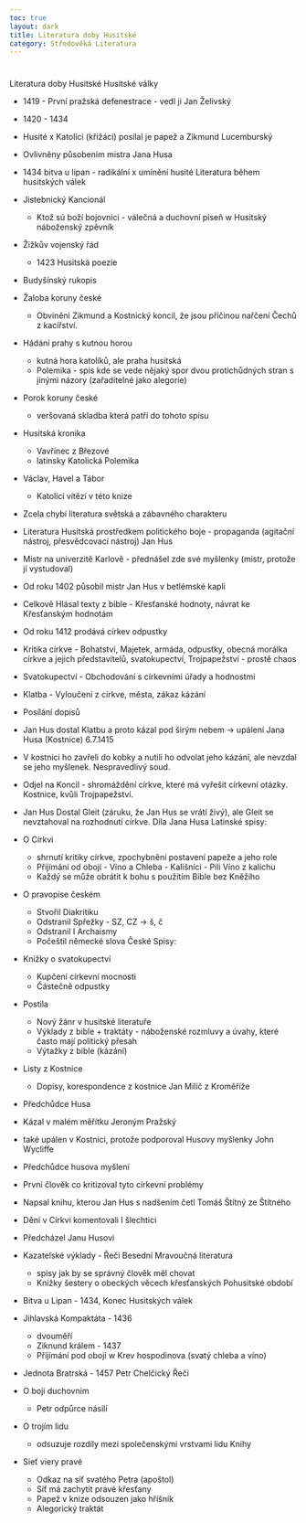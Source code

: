 ```yaml
---
toc: true
layout: dark
title: Literatura doby Husitské 
category: Středověká Literatura 
---
```





#
 Literatura doby Husitské
Husitské války
* 1419 - První pražská defenestrace - vedl ji Jan Želivský
* 1420 - 1434
* Husité x Katolíci (křižáci) posílal je papež a Zikmund Lucemburský
* Ovlivněny působením mistra Jana Husa
* 1434 bitva u lipan - radikální x umínění husité
Literatura během husitských válek
* Jistebnický Kancionál
  * Ktož sú boží bojovníci - válečná a duchovní píseň
w Husitský náboženský zpěvník
* Žižkův vojenský řád
  * 1423
Husitská poezie
* Budyšínský rukopis
* Žaloba koruny české
  * Obviněni Zikmund a Kostnický koncil,  že jsou příčinou nařčení Čechů z kacířství.
* Hádání prahy s kutnou horou
  * kutná hora katolíků, ale praha husitská
  * Polemika - spis kde se vede nějaký spor dvou protichůdných stran s jinými názory (zařaditelné jako alegorie)
* Porok koruny české
  *  veršovaná skladba která patří do tohoto spisu
* Husitská kronika
  * Vavřinec z Březové
  * latinsky
Katolická Polemika
* Václav, Havel a Tábor
  * Katolíci vítězí v této knize

* Zcela chybí literatura světská a zábavného charakteru
* Literatura Husitská prostředkem politického boje - propaganda (agitační nástroj, přesvědcovací nástroj)
Jan Hus
* Mistr na univerzitě Karlově - přednášel zde své myšlenky (mistr, protože jí vystudoval)
* Od roku 1402 působil mistr Jan Hus v betlémské kapli
* Celkově Hlásal texty z bible - Křesťanské hodnoty, návrat ke Křesťanským hodnotám
* Od roku 1412 prodává církev odpustky
* Kritika církve - Bohatství, Majetek, armáda, odpustky, obecná morálka církve a jejich představitelů, svatokupectví, Trojpapežství - prostě chaos
* Svatokupectví - Obchodování s církevními úřady a hodnostmi
* Klatba - Vyloučení z církve, města, zákaz kázání
* Posílání dopisů
* Jan Hus dostal Klatbu a proto kázal pod širým nebem -> upálení Jana Husa (Kostnice) 6.7.1415
* V kostnici ho zavřeli do kobky a nutili ho odvolat jeho kázání, ale nevzdal se jeho myšlenek. Nespravedlivý soud.
* Odjel na Koncil - shromáždění církve, které má vyřešit církevní otázky. Kostnice, kvůli Trojpapežství.
* Jan Hus Dostal Gleit (záruku, že Jan Hus se vrátí živý), ale Gleit se nevztahoval na rozhodnutí církve.
Díla Jana Husa
Latinské spisy:
* O Církvi
  * shrnutí kritiky církve, zpochybnění postavení papeže a jeho role
  * Přijímání od obojí - Víno a Chleba - Kališníci - Pili Víno z kalichu
  * Každý se může obrátit k bohu s použítím Bible bez Kněžího
* O pravopise českém
  * Stvořil Diakritiku
  * Odstranil Spřežky - SZ, CZ -> š, č
  * Odstranil I Archaismy
  * Počeštil německé slova
České Spisy:
* Knížky o svatokupectví
  * Kupčení církevní mocnosti
  * Částečně odpustky
* Postila
  * Nový žánr v husitské literatuře
  * Výklady z bible + traktáty - náboženské rozmluvy a úvahy, které často mají politický přesah
  * Výtažky z bible (kázání)
* Listy z Kostnice
  * Dopisy, korespondence z kostnice
Jan Milíč z Kroměříže
* Předchůdce Husa
* Kázal v malém měřítku
Jeroným Pražský
* také upálen v Kostnici, protože podporoval Husovy myšlenky
John Wycliffe
* Předchůdce husova myšlení
* První člověk co kritizoval tyto církevní problémy
* Napsal knihu, kterou Jan Hus s nadšením četl
Tomáš Štítný ze Štítného
* Dění v Církvi komentovali I šlechtici
* Předcházel Janu Husovi
* Kazatelské výklady - Řeči Besední
Mravoučná literatura
  * spisy jak by se správný člověk měl chovat
  * Knížky šestery o obeckých věcech křesťanských
Pohusitské období
* Bitva u Lipan - 1434, Konec Husitských válek
* Jihlavská Kompaktáta - 1436
  * dvouměří
  * Ziknund králem - 1437
  * Přijímání pod obojí
w Krev hospodinova (svatý chleba a víno)
* Jednota Bratrská - 1457
Petr Chelčický
Řeči
* O boji duchovním
  * Petr odpůrce násilí
* O trojím lidu 
  * odsuzuje rozdíly mezi společenskými vrstvami lidu
Knihy
* Sieť viery pravé
  * Odkaz na síť svatého Petra (apoštol)
  * Síť má zachytit pravé křesťany
  * Papež v knize odsouzen jako hříšník
  * Alegorický traktát
